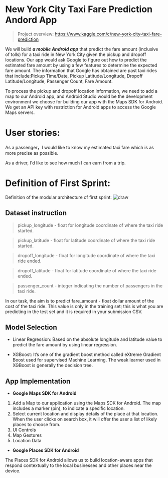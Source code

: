 # New York City Taxi Fare Prediction Andord App

> Project overview: 
https://www.kaggle.com/c/new-york-city-taxi-fare-prediction

We will build ***a mobile Android app*** that predict the fare amount (inclusive of tolls) for a taxi ride in New York City given the pickup and dropoff locations. Our app would ask Google to figure out how to predict the estimated fare amount by using a few features to determine the expected fare amount. The information that Google has obtained are past taxi rides that include:Pickup Time/Date, Pickup Latitude/Longitude, Dropoff Latitude/Longitude, Passenger Count, Fare Amount.

To process the pickup and dropoff location information, we need to add a map to our Android app, and Android Studio would be the development environment we choose for building our app with the Maps SDK for Android. We get an API key with restriction for Android apps to access the Google Maps servers.

# User stories: 
As a passenger，I would like to know my estimated taxi fare which is as more precise as possible.

As a driver, I'd like to see how much I can earn from a trip.

# Definition of First Sprint: 

Definition of the modular architecture of first sprint:
![draw](https://user-images.githubusercontent.com/43126280/54558538-64677500-4994-11e9-80a4-03c2d716ee34.jpeg)

## Dataset instruction

> pickup_longitude - float for longitude coordinate of where the taxi ride started.

> pickup_latitude - float for latitude coordinate of where the taxi ride started.

> dropoff_longitude - float for longitude coordinate of where the taxi ride ended.

> dropoff_latitude - float for latitude coordinate of where the taxi ride ended.

> passenger_count - integer indicating the number of passengers in the taxi ride.

In our task, the aim is to predict fare_amount - float dollar amount of the cost of the taxi ride. This value is only in the training set; this is what you are predicting in the test set and it is required in your submission CSV.

## Model Selection

* Linear Regression: Based on the absolute longitude and latitude value to predict the fare amount by using linear regression.

* XGBoost: It’s one of the gradient boost method called eXtreme Gradient Boost used for supervised Machine Learning. The weak learner used in XGBoost is generally the decision tree.

## App Implementation
* **Google Maps SDK for Android**

1. Add a Map to our application using the Maps SDK for Android. The map includes a marker (pin), to indicate a specific location.
2. Select current location and display details of the place at that location. When the user clicks on search box, it will offer the user a list of likely places to choose from.
3. UI Controls
4. Map Gestures
5. Location Data

* **Google Places SDK for Android**

The Places SDK for Android allows us to build location-aware apps that respond contextually to the local businesses and other places near the device. 



